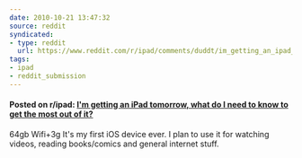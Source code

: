 ```yaml
---
date: 2010-10-21 13:47:32
source: reddit
syndicated:
- type: reddit
  url: https://www.reddit.com/r/ipad/comments/duddt/im_getting_an_ipad_tomorrow_what_do_i_need_to/
tags:
- ipad
- reddit_submission
---
```


#### Posted on r/ipad: [I'm getting an iPad tomorrow, what do I need to know to get the most out of it?](https://reddit.com/r/ipad/comments/duddt/im_getting_an_ipad_tomorrow_what_do_i_need_to/)

64gb Wifi+3g It's my first iOS device ever. I plan to use it for watching videos, reading books/comics and general internet stuff.